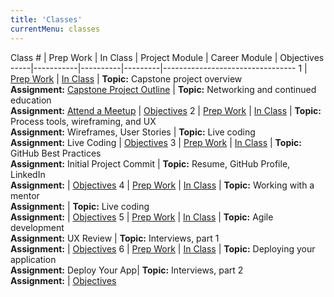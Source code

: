 ```yaml
---
title: 'Classes'
currentMenu: classes
---
```


Class # | Prep Work | In Class | Project Module | Career Module | Objectives
-----|-----------|----------|---------|---------------------------------
1 | [Prep Work](../class-prep/1/) | [In Class](../classes/1/) | **Topic:** Capstone project overview <br> **Assignment:** [Capstone Project Outline](../assignments/project-outline/) | **Topic:** Networking and continued education<br> **Assignment:** [Attend a Meetup](../assignments/meetup/) |  [Objectives](../objectives/#class-1)
2 | [Prep Work](../class-prep/2/) | [In Class](../classes/2/) | **Topic:** Process tools, wireframing, and UX <br> **Assignment:** Wireframes, User Stories | **Topic:** Live coding <br> **Assignment:** Live Coding |  [Objectives](../objectives/#class-2)
3 | [Prep Work](../class-prep/3/) | [In Class](../classes/3/) | **Topic:** GitHub Best Practices<br> **Assignment:** Initial Project Commit | **Topic:** Resume, GitHub Profile, LinkedIn <br> **Assignment:** |  [Objectives](../objectives/#class-3)
4 | [Prep Work](../class-prep/4/) | [In Class](../classes/4/) | **Topic:** Working with a mentor<br> **Assignment:** | **Topic:** Live coding <br> **Assignment:** |  [Objectives](../objectives/#class-4)
5 | [Prep Work](../class-prep/5/) | [In Class](../classes/5/) | **Topic:** Agile development<br> **Assignment:** UX Review | **Topic:** Interviews, part 1 <br> **Assignment:** |  [Objectives](../objectives/#class-5)
6 | [Prep Work](../class-prep/6/) | [In Class](../classes/6/) | **Topic:** Deploying your application<br> **Assignment:** Deploy Your App| **Topic:** Interviews, part 2 <br> **Assignment:** |  [Objectives](../objectives/#class-6)